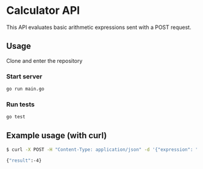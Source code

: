 # Calculator API
This API evaluates basic arithmetic expressions sent with a POST request.

## Usage
Clone and enter the repository
### Start server
```bash
go run main.go
```

### Run tests
```bash
go test
```

## Example usage (with curl)
```bash
$ curl -X POST -H "Content-Type: application/json" -d '{"expression": "-1 * (2 * 6 / 3)"}' http://127.0.0.1:8000/api/calc/

{"result":-4}
```
